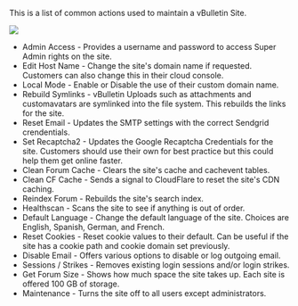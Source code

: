 This is a list of common actions used to maintain a vBulletin Site.

![](cloud_tools_basic_actions.png)

- Admin Access - Provides a username and password to access Super Admin rights on the site.
- Edit Host Name - Change the site's domain name if requested. Customers can also change this in their cloud console.
-  Local Mode - Enable or Disable the use of their custom domain name.
-  Rebuild Symlinks - vBulletin Uploads such as attachments and customavatars are symlinked into the file system. This rebuilds the links for the site.
- Reset Email - Updates the SMTP settings with the correct Sendgrid crendentials.
-  Set Recaptcha2 - Updates the Google Recaptcha Credentials for the site. Customers should use their own for best practice but this could help them get online faster.
-  Clean Forum Cache - Clears the site's cache and cachevent tables.
- Clean CF Cache - Sends a signal to CloudFlare to reset the site's CDN caching.
-  Reindex Forum - Rebuilds the site's search index.
- Healthscan - Scans the site to see if anything is out of order.
- Default Language - Change the default language of the site. Choices are English, Spanish, German, and French.
-  Reset Cookies - Reset cookie values to their default. Can be useful if the site has a cookie path and cookie domain set previously.
- Disable Email - Offers various options to disable or log outgoing email.
-  Sessions / Strikes - Removes existing login sessions and/or login strikes.
- Get Forum Size - Shows how much space the site takes up. Each site is offered 100 GB of storage.
- Maintenance - Turns the site off to all users except administrators.